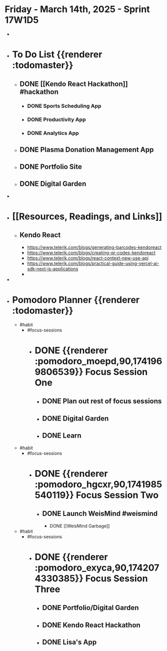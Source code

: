 # Friday - March 14th, 2025 - Sprint 17W1D5
-
- # To Do List {{renderer :todomaster}}
	- ## DONE [[Kendo React Hackathon]] #hackathon
		- ### DONE Sports Scheduling App
		- ### DONE Productivity App
		- ### DONE Analytics App
	- ## DONE Plasma Donation Management App
	- ## DONE Portfolio Site
	- ## DONE Digital Garden
-
- # [[Resources, Readings, and Links]]
	- ## Kendo React
		- https://www.telerik.com/blogs/generating-barcodes-kendoreact
		- https://www.telerik.com/blogs/creating-qr-codes-kendoreact
		- https://www.telerik.com/blogs/react-context-new-use-api
		- https://www.telerik.com/blogs/practical-guide-using-vercel-ai-sdk-next-js-applications
		-
-
- # Pomodoro Planner {{renderer :todomaster}}
	- #habit
		- #focus-sessions
			- # DONE {{renderer :pomodoro_moepd,90,1741969806539}} Focus Session One
				- ## DONE Plan out rest of focus sessions
				- ## DONE Digital Garden
				- ## DONE Learn
	- #habit
		- #focus-sessions
			- # DONE {{renderer :pomodoro_hgcxr,90,1741985540119}} Focus Session Two
				- ## DONE Launch WeisMind #weismind
					- DONE [[WeisMind Garbage]]
	- #habit
		- #focus-sessions
			- # DONE {{renderer :pomodoro_exyca,90,1742074330385}} Focus Session Three
				- ## DONE Portfolio/Digital Garden
				- ## DONE Kendo React Hackathon
				- ## DONE Lisa's App